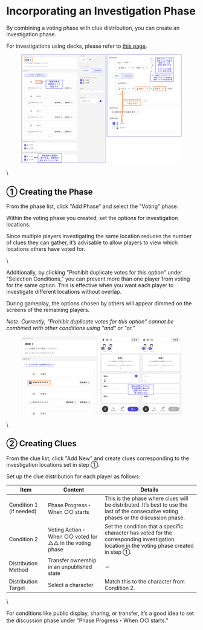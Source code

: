 # Incorporating an Investigation Phase

By combining a voting phase with clue distribution, you can create an investigation phase.

For investigations using decks, please refer to [this page](../basic-features/decks.md).

<figure><img src="../.gitbook/assets/image (4) (1).png" alt=""><figcaption></figcaption></figure>

\

## ① Creating the Phase

From the phase list, click "Add Phase" and select the "Voting" phase.

Within the voting phase you created, set the options for investigation locations.

Since multiple players investigating the same location reduces the number of clues they can gather, it’s advisable to allow players to view which locations others have voted for.

\

Additionally, by clicking "Prohibit duplicate votes for this option" under "Selection Conditions," you can prevent more than one player from voting for the same option. This is effective when you want each player to investigate different locations without overlap.

During gameplay, the options chosen by others will appear dimmed on the screens of the remaining players.

_Note: Currently, "Prohibit duplicate votes for this option" cannot be combined with other conditions using "and" or "or."_

<figure><img src="../.gitbook/assets/image (126).png" alt=""><figcaption></figcaption></figure>

\

## ② Creating Clues

From the clue list, click "Add New" and create clues corresponding to the investigation locations set in step ①.

Set up the clue distribution for each player as follows:

| Item                    | Content                                                 | Details                                                                                                                                   |
| ----------------------- | ------------------------------------------------------- | ----------------------------------------------------------------------------------------------------------------------------------------- |
| Condition 1 (if needed) | Phase Progress・When ○○ starts                          | This is the phase where clues will be distributed. It’s best to use the last of the consecutive voting phases or the discussion phase.    |
| Condition 2             | Voting Action・When ○○ voted for △△ in the voting phase | Set the condition that a specific character has voted for the corresponding investigation location in the voting phase created in step ①. |
| Distribution Method     | Transfer ownership in an unpublished state              | －                                                                                                                                        |
| Distribution Target     | Select a character                                      | Match this to the character from Condition 2.                                                                                             |

\

For conditions like public display, sharing, or transfer, it’s a good idea to set the discussion phase under "Phase Progress・When ○○ starts."

